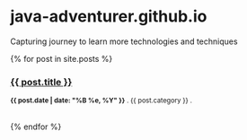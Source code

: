 # java-adventurer.github.io
Capturing journey to learn more technologies and techniques

{% for post in site.posts %}
    <h3><a href="{{ post.url }}">{{ post.title }}</a></h3>
    <p><small><strong>{{ post.date | date: "%B %e, %Y" }}</strong> . {{ post.category }} . <a href="http://java-adventurer.github.com{{ post.url }}#disqus_thread"></a></small></p>            
{% endfor %}
